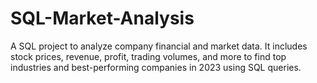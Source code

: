 # SQL-Market-Analysis
A SQL project to analyze company financial and market data. It includes stock prices, revenue, profit, trading volumes, and more to find top industries and best-performing companies in 2023 using SQL queries.
